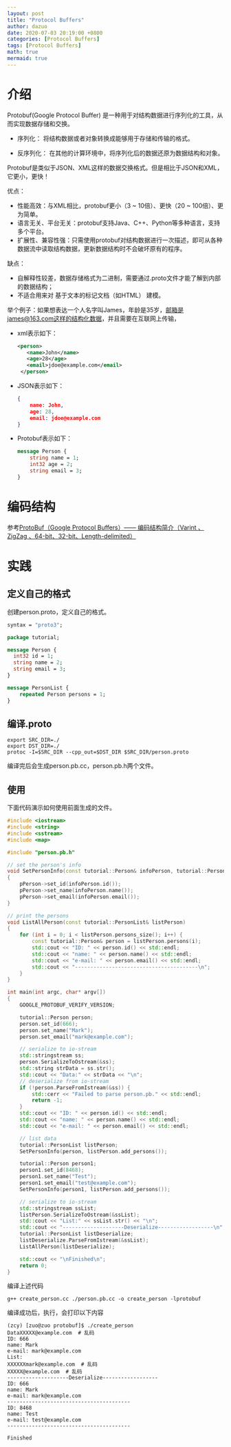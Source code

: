 ```yaml
---
layout: post
title: "Protocol Buffers"
author: dazuo
date: 2020-07-03 20:19:00 +0800
categories: [Protocol Buffers]
tags: [Protocol Buffers]
math: true
mermaid: true
---
```


# 介绍

Protobuf(Google Protocol Buffer) 是一种用于对结构数据进行序列化的工具，从而实现数据存储和交换。

- 序列化： 将结构数据或者对象转换成能够用于存储和传输的格式。

- 反序列化： 在其他的计算环境中，将序列化后的数据还原为数据结构和对象。

Protobuf是类似于JSON、XML这样的数据交换格式。但是相比于JSON和XML，它更小，更快！

优点：

- 性能高效：与XML相比，protobuf更小（3 ~ 10倍）、更快（20 ~ 100倍）、更为简单。
- 语言无关、平台无关：protobuf支持Java、C++、Python等多种语言，支持多个平台。
- 扩展性、兼容性强：只需使用protobuf对结构数据进行一次描述，即可从各种数据流中读取结构数据，更新数据结构时不会破坏原有的程序。

缺点：

- 自解释性较差，数据存储格式为二进制，需要通过.proto文件才能了解到内部的数据结构；
- 不适合用来对 基于文本的标记文档（如HTML） 建模。

举个例子：如果想表达一个人名字叫James，年龄是35岁，邮箱是james@163.com这样的结构化数据，并且需要在互联网上传输，

- xml表示如下：

  ```xml
  <person>
     <name>John</name>
     <age>28</age>
     <email>jdoe@example.com</email>
   </person>
  ```

- JSON表示如下：

  ```json
  {
      name: John,
      age: 28,
      email: jdoe@example.com
  }
  ```

- Protobuf表示如下：

  ```protobuf
  message Person {
      string name = 1;
      int32 age = 2;
      string email = 3;
  }
  ```



# 编码结构

参考[ProtoBuf（Google Protocol Buffers）—— 编码结构简介（Varint 、ZigZag 、64-bit、32-bit、Length-delimited）](https://blog.csdn.net/JMW1407/article/details/107197938)



# 实践

## 定义自己的格式

创建person.proto，定义自己的格式。

```protobuf
syntax = "proto3";

package tutorial;

message Person {
  int32 id = 1;
  string name = 2;
  string email = 3;
}

message PersonList {
	repeated Person persons = 1;
}
```

## 编译.proto

```shell
export SRC_DIR=./
export DST_DIR=./
protoc -I=$SRC_DIR --cpp_out=$DST_DIR $SRC_DIR/person.proto
```

编译完后会生成person.pb.cc，person.pb.h两个文件。

## 使用

下面代码演示如何使用前面生成的文件。

```c++
#include <iostream>
#include <string>
#include <sstream>
#include <map>

#include "person.pb.h"

// set the person's info
void SetPersonInfo(const tutorial::Person& infoPerson, tutorial::Person* pPerson)
{
    pPerson->set_id(infoPerson.id());
    pPerson->set_name(infoPerson.name());
    pPerson->set_email(infoPerson.email());
}

// print the persons
void ListAllPerson(const tutorial::PersonList& listPerson)
{
    for (int i = 0; i < listPerson.persons_size(); i++) {
        const tutorial::Person& person = listPerson.persons(i);
        std::cout << "ID: " << person.id() << std::endl;
        std::cout << "name: " << person.name() << std::endl;
        std::cout << "e-mail: " << person.email() << std::endl;
        std::cout << "----------------------------------------\n";
    }
}

int main(int argc, char* argv[])
{
    GOOGLE_PROTOBUF_VERIFY_VERSION;

    tutorial::Person person;
    person.set_id(666);
    person.set_name("Mark");
    person.set_email("mark@example.com");

    // serialize to io-stream
    std::stringstream ss;
    person.SerializeToOstream(&ss);
    std::string strData = ss.str();
    std::cout << "Data:" << strData << "\n";
    // deserialize from io-stream
    if (!person.ParseFromIstream(&ss)) {
        std::cerr << "Failed to parse person.pb." << std::endl;
        return -1;
    }
    std::cout << "ID: " << person.id() << std::endl;
    std::cout << "name: " << person.name() << std::endl;
    std::cout << "e-mail: " << person.email() << std::endl;

    // list data
    tutorial::PersonList listPerson;
    SetPersonInfo(person, listPerson.add_persons());

    tutorial::Person person1;
    person1.set_id(8468);
    person1.set_name("Test");
    person1.set_email("test@example.com");
    SetPersonInfo(person1, listPerson.add_persons());

    // serialize to io-stream
    std::stringstream ssList;
    listPerson.SerializeToOstream(&ssList);
    std::cout << "List:" << ssList.str() << "\n";
    std::cout << "--------------------Deserialize------------------\n";
    tutorial::PersonList listDeserialize;
    listDeserialize.ParseFromIstream(&ssList);
    ListAllPerson(listDeserialize);

    std::cout << "\nFinished\n";
    return 0;
}
```

编译上述代码

```shell
g++ create_person.cc ./person.pb.cc -o create_person -lprotobuf
```

编译成功后，执行，会打印以下内容

```shell
(zcy) [zuo@zuo protobuf]$ ./create_person 
DataXXXXX@example.com  # 乱码
ID: 666
name: Mark
e-mail: mark@example.com
List:
XXXXXXmark@example.com  # 乱码
XXXXX@example.com  # 乱码
--------------------Deserialize------------------
ID: 666
name: Mark
e-mail: mark@example.com
----------------------------------------
ID: 8468
name: Test
e-mail: test@example.com
----------------------------------------

Finished
```

